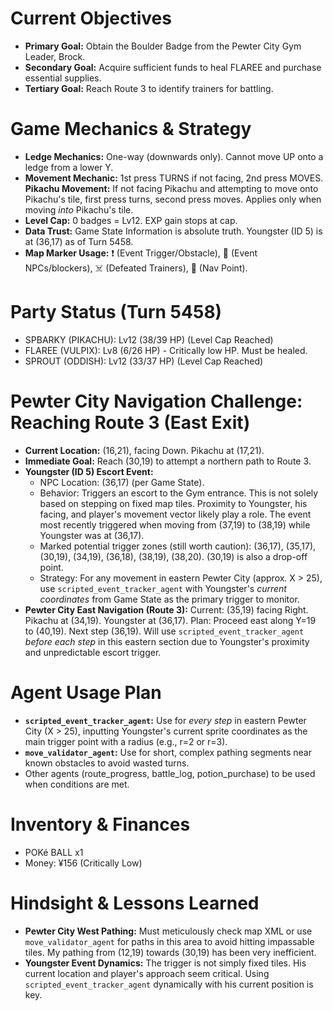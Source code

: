 # Current Objectives
*   **Primary Goal:** Obtain the Boulder Badge from the Pewter City Gym Leader, Brock.
*   **Secondary Goal:** Acquire sufficient funds to heal FLAREE and purchase essential supplies.
*   **Tertiary Goal:** Reach Route 3 to identify trainers for battling.

# Game Mechanics & Strategy
*   **Ledge Mechanics:** One-way (downwards only). Cannot move UP onto a ledge from a lower Y.
*   **Movement Mechanic:** 1st press TURNS if not facing, 2nd press MOVES. **Pikachu Movement:** If not facing Pikachu and attempting to move onto Pikachu's tile, first press turns, second press moves. Applies only when moving *into* Pikachu's tile.
*   **Level Cap:** 0 badges = Lv12. EXP gain stops at cap.
*   **Data Trust:** Game State Information is absolute truth. Youngster (ID 5) is at (36,17) as of Turn 5458.
*   **Map Marker Usage:** ❗ (Event Trigger/Obstacle), 💁 (Event NPCs/blockers), ☠️ (Defeated Trainers), 📍 (Nav Point).

# Party Status (Turn 5458)
*   SPBARKY (PIKACHU): Lv12 (38/39 HP) (Level Cap Reached)
*   FLAREE (VULPIX): Lv8 (6/26 HP) - Critically low HP. Must be healed.
*   SPROUT (ODDISH): Lv12 (33/37 HP) (Level Cap Reached)

# Pewter City Navigation Challenge: Reaching Route 3 (East Exit)
*   **Current Location:** (16,21), facing Down. Pikachu at (17,21).
*   **Immediate Goal:** Reach (30,19) to attempt a northern path to Route 3.
*   **Youngster (ID 5) Escort Event:**
    *   NPC Location: (36,17) (per Game State).
    *   Behavior: Triggers an escort to the Gym entrance. This is not solely based on stepping on fixed map tiles. Proximity to Youngster, his facing, and player's movement vector likely play a role. The event most recently triggered when moving from (37,19) to (38,19) while Youngster was at (36,17).
    *   Marked potential trigger zones (still worth caution): (36,17), (35,17), (30,19), (34,19), (36,18), (38,19), (38,20). (30,19) is also a drop-off point.
    *   Strategy: For any movement in eastern Pewter City (approx. X > 25), use `scripted_event_tracker_agent` with Youngster's *current coordinates* from Game State as the primary trigger to monitor.
*   **Pewter City East Navigation (Route 3):** Current: (35,19) facing Right. Pikachu at (34,19). Youngster at (36,17). Plan: Proceed east along Y=19 to (40,19). Next step (36,19). Will use `scripted_event_tracker_agent` *before each step* in this eastern section due to Youngster's proximity and unpredictable escort trigger.

# Agent Usage Plan
*   **`scripted_event_tracker_agent`:** Use for *every step* in eastern Pewter City (X > 25), inputting Youngster's current sprite coordinates as the main trigger point with a radius (e.g., r=2 or r=3).
*   **`move_validator_agent`:** Use for short, complex pathing segments near known obstacles to avoid wasted turns.
*   Other agents (route_progress, battle_log, potion_purchase) to be used when conditions are met.

# Inventory & Finances
*   POKé BALL x1
*   Money: ¥156 (Critically Low)

# Hindsight & Lessons Learned
*   **Pewter City West Pathing:** Must meticulously check map XML or use `move_validator_agent` for paths in this area to avoid hitting impassable tiles. My pathing from (12,19) towards (30,19) has been very inefficient.
*   **Youngster Event Dynamics:** The trigger is not simply fixed tiles. His current location and player's approach seem critical. Using `scripted_event_tracker_agent` dynamically with his current position is key.